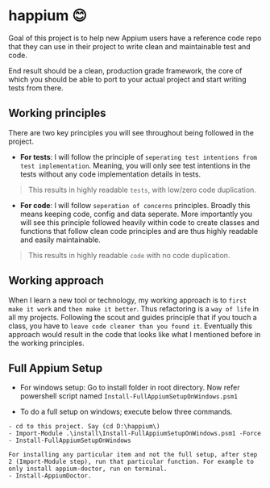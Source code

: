 # happium 😊
Goal of this project is to help new Appium users have a reference code repo that they can use in their project to write clean and maintainable test and code.

End result should be a clean, production grade framework, the core of which you should be able to port to your actual project and start writing tests from there. 

## Working principles
There are two key principles you will see throughout being followed in the project. 
- **For tests**: I will follow the principle of `seperating test intentions from test implementation`. Meaning, you will only see test intentions in the tests without any code implementation details in tests. 
> This results in highly readable `tests`, with low/zero code duplication. 
- **For code**: I will follow `seperation of concerns` principles. Broadly this means keeping code, config and data seperate. More importantly you will see this principle followed heavily within code to create classes and functions that follow clean code principles and are thus highly readable and easily maintainable.
> This results in highly readable `code` with no code duplication.

## Working approach
When I learn a new tool or technology, my working approach is to `first make it work` and `then make it better`. Thus refactoring is a `way of life` in all my projects. Following the scout and guides principle that if you touch a class, you have to `leave code cleaner than you found it`. Eventually this approach would result in the code that looks like what I mentioned before in the working principles.   

## Full Appium Setup
- For windows setup: Go to install folder in root directory. Now refer powershell script named `Install-FullAppiumSetupOnWindows.psm1`

- To do a full setup on windows; execute below three commands.

```
- cd to this project. Say (cd D:\happium\)
- Import-Module .\install\Install-FullAppiumSetupOnWindows.psm1 -Force
- Install-FullAppiumSetupOnWindows

For installing any particular item and not the full setup, after step 2 (Import-Module step), run that particular function. For example to only install appium-doctor, run on terminal.
- Install-AppiumDoctor.
```